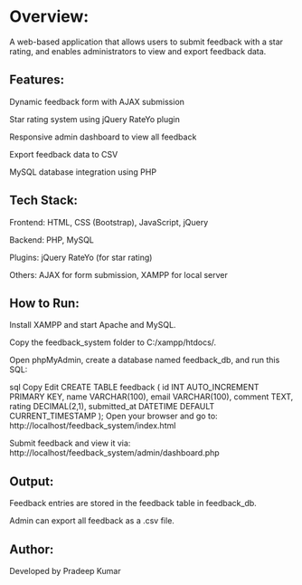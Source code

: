 # Overview:

A web-based application that allows users to submit feedback with a star rating, and enables administrators to view and export feedback data.

## Features:

  Dynamic feedback form with AJAX submission
  
  Star rating system using jQuery RateYo plugin
  
  Responsive admin dashboard to view all feedback
  
  Export feedback data to CSV
  
  MySQL database integration using PHP

## Tech Stack:

  Frontend: HTML, CSS (Bootstrap), JavaScript, jQuery
  
  Backend: PHP, MySQL
  
  Plugins: jQuery RateYo (for star rating)
  
  Others: AJAX for form submission, XAMPP for local server

## How to Run:

  Install XAMPP and start Apache and MySQL.
  
  Copy the feedback_system folder to C:/xampp/htdocs/.
  
  Open phpMyAdmin, create a database named feedback_db, and run this SQL:
  
  sql
  Copy
  Edit
  CREATE TABLE feedback (
      id INT AUTO_INCREMENT PRIMARY KEY,
      name VARCHAR(100),
      email VARCHAR(100),
      comment TEXT,
      rating DECIMAL(2,1),
      submitted_at DATETIME DEFAULT CURRENT_TIMESTAMP
  );
  Open your browser and go to:
  http://localhost/feedback_system/index.html
  
  Submit feedback and view it via:
  http://localhost/feedback_system/admin/dashboard.php

## Output:

  Feedback entries are stored in the feedback table in feedback_db.
  
  Admin can export all feedback as a .csv file.

## Author:

  Developed by Pradeep Kumar
